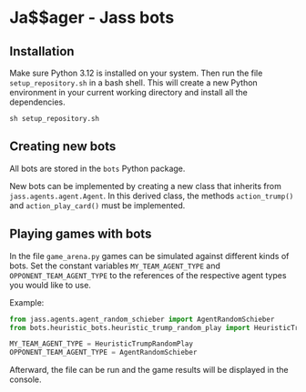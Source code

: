 # Ja$$ager - Jass bots

## Installation

Make sure Python 3.12 is installed on your system. Then run the file ``setup_repository.sh`` in a bash shell.
This will create a new Python environment in your current working directory and install all the dependencies.

````shell
sh setup_repository.sh
````

## Creating new bots

All bots are stored in the ``bots`` Python package.

New bots can be implemented by creating a new class that inherits from ``jass.agents.agent.Agent``. 
In this derived class, the methods ``action_trump()`` and ``action_play_card()`` must be implemented.

## Playing games with bots

In the file ``game_arena.py`` games can be simulated against different kinds of bots.
Set the constant variables ``MY_TEAM_AGENT_TYPE`` and ``OPPONENT_TEAM_AGENT_TYPE`` to the references of the 
respective agent types you would like to use.

Example:

````python
from jass.agents.agent_random_schieber import AgentRandomSchieber
from bots.heuristic_bots.heuristic_trump_random_play import HeuristicTrumpRandomPlay

MY_TEAM_AGENT_TYPE = HeuristicTrumpRandomPlay
OPPONENT_TEAM_AGENT_TYPE = AgentRandomSchieber
````

Afterward, the file can be run and the game results will be displayed in the console.